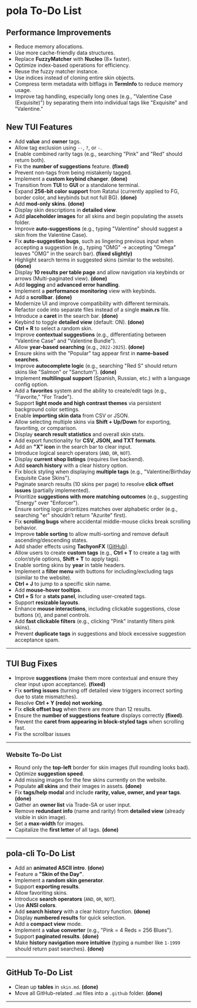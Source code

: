 # pola To-Do List

## Performance Improvements

- Reduce memory allocations.  
- Use more cache-friendly data structures.  
- Replace **FuzzyMatcher** with **Nucleo** (8× faster).  
- Optimize index-based operations for efficiency.  
- Reuse the fuzzy matcher instance.  
- Use indices instead of cloning entire skin objects.  
- Compress term metadata with bitflags in **TermInfo** to reduce memory usage.  
- Improve tag handling, especially long ones (e.g., "Valentine Case (Exquisite)") by separating them into individual tags like "Exquisite" and "Valentine."  

## New TUI Features

- Add **value** and **owner** tags.  
- Allow tag exclusion using `--`, `?`, or `-`.  
- Enable combined rarity tags (e.g., searching "Pink" and "Red" should return both).
- Fix the **number of suggestions** feature. **(fixed)**
- Prevent non-tags from being mistakenly tagged.
- Implement a **custom keybind changer**. **(done)**
- Transition from **TUI** to **GUI** or a standalone terminal.  
- Expand **256-bit color support** from Ratatui (currently applied to FG, border color, and keybinds but not full BG). **(done)**
- Add **mod-only skins**. **(done)**
- Display skin descriptions in **detailed view**.
- Add **placeholder images** for all skins and begin populating the assets folder.
- Improve **auto-suggestions** (e.g., typing "Valentine" should suggest a skin from the Valentine Case).  
- Fix **auto-suggestion bugs**, such as lingering previous input when accepting a suggestion (e.g., typing "OMG" → accepting "Omega" leaves "OMG" in the search bar). **(fixed slightly)**
- Highlight search terms in suggested skins (similar to the website). **(done)**
- Display **10 results per table page** and allow navigation via keybinds or arrows (Multi-paginated view). **(done)**
- Add **logging** and **advanced error handling**.  
- Implement a **performance monitoring** view with keybinds.  
- Add a **scrollbar**. **(done)**
- Modernize UI and improve compatibility with different terminals.  
- Refactor code into separate files instead of a single **main.rs** file.
- Introduce a **caret** in the search bar. **(done)**
- Keybind to toggle **detailed view** (default: ON). **(done)**
- **Ctrl + R** to select a random skin.  
- Improve **contextual suggestions** (e.g., differentiating between "Valentine Case" and "Valentine Bundle").  
- Allow **year-based searching** (e.g., `2022-2025`). **(done)**
- Ensure skins with the "Popular" tag appear first in **name-based searches**.  
- Improve **autocomplete logic** (e.g., searching "Red S" should return skins like "Salmon" or "Sanctum"). **(done)**  
- Implement **multilingual support** (Spanish, Russian, etc.) with a language config option.  
- Add a **favorites** system and the ability to create/edit tags (e.g., "Favorite," "For Trade").  
- Support **light mode and high contrast themes** via persistent background color settings.  
- Enable **importing skin data** from CSV or JSON.  
- Allow selecting multiple skins via **Shift + Up/Down** for exporting, favoriting, or comparison.  
- Display **search result statistics** and overall skin stats.  
- Add export functionality for **CSV, JSON, and TXT formats**.  
- Add an **"X" icon** in the search bar to clear input.  
- Introduce logical search operators (`AND`, `OR`, `NOT`).  
- Display **current shop listings** (requires live backend).  
- Add **search history** with a clear history option.  
- Fix block styling when displaying **multiple tags** (e.g., "Valentine/Birthday Exquisite Case Skins").  
- Paginate search results (10 skins per page) to resolve **click offset issues** (partially implemented).
- Prioritize **suggestions with more matching outcomes** (e.g., suggesting "Energy" over "Enforcer").  
- Ensure sorting logic prioritizes matches over alphabetic order (e.g., searching "er" shouldn’t return "Azurite" first).  
- Fix **scrolling bugs** where accidental middle-mouse clicks break scrolling behavior.  
- Improve **table sorting** to allow multi-sorting and remove default ascending/descending states.  
- Add shader effects using **TachyonFX** ([GitHub](https://github.com/junkdog/tachyonfx)).  
- Allow users to create **custom tags** (e.g., **Ctrl + T** to create a tag with color/style options, **Shift + T** to apply tags).  
- Enable sorting skins by **year** in table headers.  
- Implement a **filter menu** with buttons for including/excluding tags (similar to the website).  
- **Ctrl + J** to jump to a specific skin name.  
- Add **mouse-hover tooltips**.  
- **Ctrl + S** for a **stats panel**, including user-created tags.  
- Support **resizable layouts**.  
- Enhance **mouse interactions**, including clickable suggestions, close buttons (`X`), and panel controls.  
- Add **fast clickable filters** (e.g., clicking "Pink" instantly filters pink skins).  
- Prevent **duplicate tags** in suggestions and block excessive suggestion acceptance spam.  

---

## TUI Bug Fixes

- Improve **suggestions** (make them more contextual and ensure they clear input upon acceptance). **(fixed)**  
- Fix **sorting issues** (turning off detailed view triggers incorrect sorting due to state mismatches).  
- Resolve **Ctrl + Y (redo) not working**.  
- Fix **click offset bug** when there are more than 12 results.  
- Ensure the **number of suggestions feature** displays correctly **(fixed)**.  
- Prevent the **caret from appearing in block-styled tags** when scrolling fast.
- Fix the scrollbar issues

---

### Website To-Do List

- Round only the **top-left** border for skin images (full rounding looks bad).
- Optimize **suggestion speed**.  
- Add missing images for the few skins currently on the website.  
- Populate **all skins** and their images in assets. **(done)**
- Fix **tags/help modal** and include **rarity, value, owner, and year tags**. **(done)**
- Gather an **owner list** via Trade-SA or user input.
- Remove **redundant info** (name and rarity) from **detailed view** (already visible in skin image).  
- Set a **max-width** for images.
- Capitalize the **first letter** of all tags. **(done)**

---

## pola-cli To-Do List

- Add an **animated ASCII intro**. **(done)**
- Feature a **"Skin of the Day"**.  
- Implement a **random skin generator**.  
- Support **exporting results**.  
- Allow favoriting skins.  
- Introduce **search operators** (`AND`, `OR`, `NOT`).  
- Use **ANSI colors**.  
- Add **search history** with a clear history function. **(done)**
- Display **numbered results** for quick selection.
- Add a **compact view** mode.  
- Implement a **value converter** (e.g., "Pink = 4 Reds = 256 Blues").  
- Support **paginated results**. **(done)**
- Make **history navigation more intuitive** (typing a number like `1-1999` should return past searches). **(done)**

---

## GitHub To-Do List

- Clean up **tables** in `skin.md`. **(done)**
- Move all GitHub-related `.md` files into a `.github` folder. **(done)**

---
